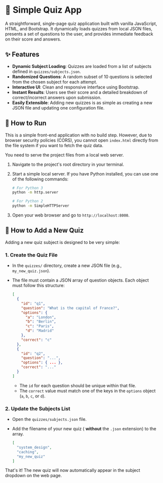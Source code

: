 # 📘 Simple Quiz App

A straightforward, single-page quiz application built with vanilla JavaScript, HTML, and Bootstrap. It dynamically loads quizzes from local JSON files, presents a set of questions to the user, and provides immediate feedback on their score and answers.

## ✨ Features

- **Dynamic Subject Loading**: Quizzes are loaded from a list of subjects defined in `quizzes/subjects.json`.
- **Randomized Questions**: A random subset of 10 questions is selected from the chosen subject for each attempt.
- **Interactive UI**: Clean and responsive interface using Bootstrap.
- **Instant Results**: Users see their score and a detailed breakdown of correct/incorrect answers upon submission.
- **Easily Extensible**: Adding new quizzes is as simple as creating a new JSON file and updating one configuration file.

## 🚀 How to Run

This is a simple front-end application with no build step. However, due to browser security policies (CORS), you cannot open `index.html` directly from the file system if you want to fetch the quiz data.

You need to serve the project files from a local web server.

1.  Navigate to the project's root directory in your terminal.
2.  Start a simple local server. If you have Python installed, you can use one of the following commands:

    ```bash
    # For Python 3
    python -m http.server
    
    # For Python 2
    python -m SimpleHTTPServer
    ```

3.  Open your web browser and go to `http://localhost:8000`.

## 📝 How to Add a New Quiz

Adding a new quiz subject is designed to be very simple:

### 1. Create the Quiz File

- In the `quizzes/` directory, create a new JSON file (e.g., `my_new_quiz.json`).
- The file must contain a JSON array of question objects. Each object must follow this structure:

  ```json
  [
    {
      "id": "q1",
      "question": "What is the capital of France?",
      "options": {
        "a": "London",
        "b": "Berlin",
        "c": "Paris",
        "d": "Madrid"
      },
      "correct": "c"
    },
    {
      "id": "q2",
      "question": "...",
      "options": { ... },
      "correct": "..."
    }
  ]
  ```
  - The `id` for each question should be unique within that file.
  - The `correct` value must match one of the keys in the `options` object (`a`, `b`, `c`, or `d`).

### 2. Update the Subjects List

- Open the `quizzes/subjects.json` file.
- Add the filename of your new quiz ( **without** the `.json` extension) to the array.

  ```json
  [
    "system_design",
    "caching",
    "my_new_quiz"
  ]
  ```

That's it! The new quiz will now automatically appear in the subject dropdown on the web page.